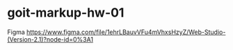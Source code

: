 # goit-markup-hw-01

Figma https://www.figma.com/file/1ehrLBauvVFu4mVhxsHzyZ/Web-Studio-(Version-2.1)?node-id=0%3A1
